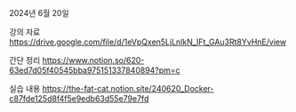 2024년 6월 20일 

강의 자료
https://drive.google.com/file/d/1eVpQxen5LjLnlkN_IFt_GAu3Rt8YvHnE/view

간단 정리
https://www.notion.so/620-63ed7d05f40545bba975151337840894?pm=c

실습 내용
https://the-fat-cat.notion.site/240620_Docker-c87fde125d8f4f5e9edb63d55e79e7fd
